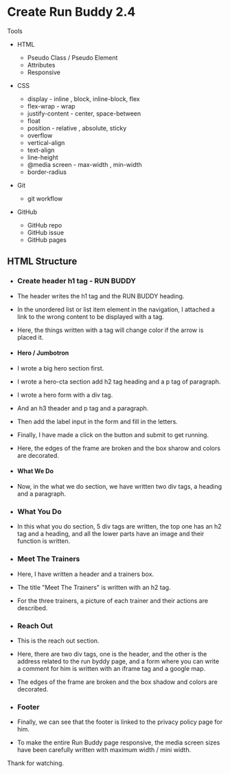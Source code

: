 # Create Run Buddy 2.4

Tools

- HTML
  - Pseudo Class / Pseudo Element
  - Attributes
  - Responsive

- CSS
  - display - inline , block, inline-block, flex
  - flex-wrap - wrap
  - justify-content - center, space-between
  - float
  - position - relative , absolute, sticky
  - overflow 
  - vertical-align
  - text-align
  - line-height
  - @media screen - max-width , min-width
  - border-radius

- Git
  - git workflow

- GitHub
  - GitHub repo
  - GitHub issue
  - GitHub pages

## HTML Structure

- ### Create header h1 tag - RUN BUDDY

- The header writes the h1 tag and the RUN BUDDY heading.
- In the unordered list or list item element in the navigation, I attached a link to the wrong content to be displayed with a tag.
- Here, the things written with a tag will change color if the arrow is placed it.

- #### Hero / Jumbotron
- I wrote a big hero section first.
- I wrote a hero-cta section add h2 tag heading and a p tag of paragraph.
- I wrote a hero form with a div tag.
- And an h3 theader and p tag and a paragraph.
- Then add the label input in the form and fill in the letters.
- Finally, I have made a click on the button and submit to get running.
- Here, the edges of the frame are broken and the box sharow and colors are decorated.


- #### What We Do
- Now, in the what we do section, we have written two div tags, a heading and a paragraph.

- ### What You Do
- In this what you do section, 5 div tags are written, the top one has an h2 tag and a heading, and all the lower parts have an image and their function is written.

- ### Meet The Trainers
- Here, I have written a header and a trainers box.
- The title "Meet The Trainers" is written with an h2 tag.
- For the three trainers, a picture of each trainer and their actions are described.

- ### Reach Out
- This is the reach out section.
- Here, there are two div tags, one is the header, and the other is the address related to the run byddy page, and a form where you can write a comment for him is written with an iframe tag and a google map.
- The edges of the frame are broken and the box shadow and colors are decorated.


- ### Footer
- Finally, we can see that the footer is linked to the privacy policy page for him.
- To make the entire Run Buddy page responsive, the media screen sizes have been carefully written with maximum width / mini width.


Thank for watching.